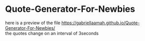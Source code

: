 # Quote-Generator-For-Newbies<br>
here is a preview of the file  https://gabriellaamah.github.io/Quote-Generator-For-Newbies/ 
<br>
the quotes change on an interval of 3seconds
